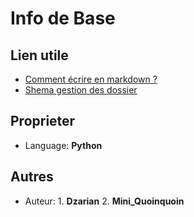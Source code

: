 # Info de Base

## Lien utile

* [Comment écrire en markdown ?](https://fr.mictests.com/)
* [Shema gestion des dossier](https://app.creately.com/diagram/5ZaPTrJLE9p/edit)

## Proprieter

* Language: **Python**


## Autres

* Auteur:  1. **Dzarian**
           2. **Mini_Quoinquoin**
